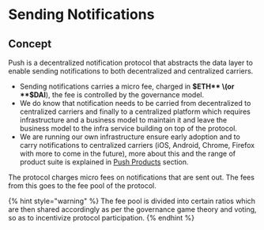 # Sending Notifications

## Concept

Push is a decentralized notification protocol that abstracts the data layer to enable sending notifications to both decentralized and centralized carriers.

* Sending notifications carries a micro fee, charged in **$ETH** \(or **$DAI**\), the fee is controlled by the governance model.
* We do know that notification needs to be carried from decentralized to centralized carriers and finally to a centralized platform which requires infrastructure and a business model to maintain it and leave the business model to the infra service building on top of the protocol.
* We are running our own infrastructure ensure early adoption and to carry notifications to centralized carriers \(iOS, Android, Chrome, Firefox with more to come in the future\), more about this and the range of product suite is explained in [Push Products](../../the-epns-product.md) section.

The protocol charges micro fees on notifications that are sent out. The fees from this goes to the fee pool of the protocol. 

{% hint style="warning" %}
The fee pool is divided into certain ratios which are then shared accordingly as per the governance game theory and voting, so as to incentivize protocol participation.
{% endhint %}

